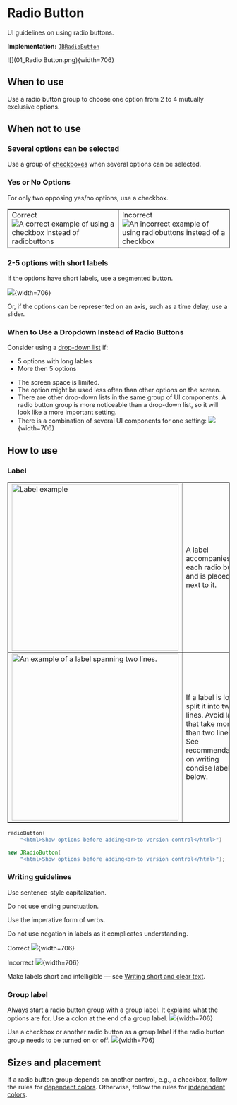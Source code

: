 <!-- Copyright 2000-2024 JetBrains s.r.o. and contributors. Use of this source code is governed by the Apache 2.0 license. -->

# Radio Button

<link-summary>UI guidelines on using radio buttons.</link-summary>

<tldr>

**Implementation:** [`JBRadioButton`](%gh-ic%/platform/platform-api/src/com/intellij/ui/components/JBRadioButton.java)

</tldr>

![](01_Radio Button.png){width=706}

## When to use

Use a radio button group to choose one option from 2 to 4 mutually exclusive options.

## When not to use

### Several options can be selected
Use a group of [checkboxes](checkbox.md) when several options can be selected.

### Yes or No Options
For only two opposing yes/no options, use a checkbox.

<table style="none" border="false">
  <tr>
    <td width="50%">
      <format color="Green" style="bold">Correct</format><img src="02_When_to_use_correct.png" alt="A correct example of using a checkbox instead of radiobuttons"/>
    </td>
    <td width="50%">
      <format color="Red" style="bold">Incorrect</format><img src="02_When_to_use_incorrect.png" alt="An incorrect example of using radiobuttons instead of a checkbox"/>
    </td>
  </tr>
</table>

### 2-5 options with short labels
If the options have short labels, use a segmented button.

![](03_When_to_use_Segmented_button.png){width=706}

Or, if the options can be represented on an axis, such as a time delay, use a slider.

### When to Use a Dropdown Instead of Radio Buttons
Consider using a [drop-down list](drop_down.md) if:
* 5 options with long lables
* More then 5 options
<!-- <table style="none" border="false">
  <tr>
    <td width="50%">
      <format color="Green" style="bold">Correct</format><img src="04_When_to_use_correct.png" alt="A correct example of using a drop-down list instead of radiobuttons"/>
    </td>
    <td width="50%">
      <format color="Red" style="bold">Incorrect</format><img src="04_When_to_use_incorrect.png" alt="An incorrect example of using radiobuttons for a list of 5 or more options"/>
    </td>
  </tr>
  </table> *\  Я скрыла картинки, потому что не понимаю зачем только для одного пункта они добавлены, вроде и так понятно,
 Если вопросов нет, то я так и оставлю-->

* The screen space is limited.
* The option might be used less often than other options on the screen.
* There are other drop-down lists in the same group of UI components. A radio button group is more noticeable than a drop-down list, so it will look like a more important setting.
* There is a combination of several UI components for one setting:
  ![](05_When_to_use_Segmented_button.png){width=706}

## How to use

### Label

<table style="none" border="false" column-width="fixed">
    <tr>
      <td><img src="06_How_to_use.png" alt="Label example" width="378"/></td>
      <td><p>A label accompanies each radio button and is placed next to it.</p></td>
    </tr>
    <tr>
      <td><img src="07_How_to_use.png" alt="An example of a label spanning two lines." width="378"/></td>
      <td><p>If a label is long, split it into two lines. Avoid labels that take more than two lines. See recommendations on writing concise labels below.</p></td>
    </tr>
</table>

<chapter title="Implementation" collapsible="true">
  <tabs group="languages">
  <tab title="Kotlin UI DSL" group-key="kotlin">

  ```kotlin
  radioButton(
      "<html>Show options before adding<br>to version control</html>")
  ```

  </tab>
  <tab title="Java" group-key="java">

  ```java
  new JRadioButton(
      "<html>Show options before adding<br>to version control</html>");
  ```

  </tab>
  </tabs>
</chapter>

### Writing guidelines

Use sentence-style capitalization.

Do not use ending punctuation.

Use the imperative form of verbs.

Do not use negation in labels as it complicates understanding.

<format color="369650" style="bold">Correct</format>
![](08_How_to_use_correct.png){width=706}

 <format color="E55765" style="bold">Incorrect</format>
![](08_How_to_use_incorrect.png){width=706}


Make labels short and intelligible — see [Writing short and clear text](writing_short.md).

### Group label
Always start a radio button group with a group label. It explains what the options are for.
Use a colon at the end of a group label.
![](10_How_to_use.png){width=706}

Use a checkbox or another radio button as a group label if the radio button group needs to be turned on or off.
![](09_How_to_use.png){width=706}


## Sizes and placement

If a radio button group depends on another control, e.g., a checkbox, follow the rules for [dependent colors](layout.md#dependent-controls).
Otherwise, follow the rules for [independent colors](layout.md).

